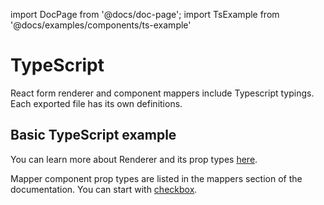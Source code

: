 import DocPage from '@docs/doc-page';
import TsExample from '@docs/examples/components/ts-example'

<DocPage>

# TypeScript

React form renderer and component mappers include Typescript typings. Each exported file has its own definitions.

## Basic TypeScript example

<TsExample />


You can learn more about Renderer and its prop types [here](/components/renderer).

Mapper component prop types are listed in the mappers section of the documentation. You can start with [checkbox](/mappers/checkbox?mapper=mui).

</DocPage>
